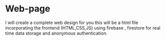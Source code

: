 # Web-page
I will create a complete web design for you this will be a html file incorporating the frontend (HTML,CSS,JS) using  firebase , firestore for real time data storage and anonymous authentication.
